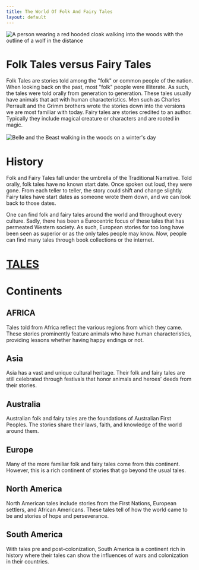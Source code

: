 ```yaml
---
title: The World Of Folk And Fairy Tales
layout: default
---
```

<div class="summary right"><img src="{{"/assets/images/beware.jpg" | relative_url}}" alt="A person wearing a red hooded cloak walking into the woods with the outline of a wolf in the distance">
<h1>Folk Tales versus Fairy Tales</h1>
Folk Tales are stories told among the "folk" or common people of the nation. When looking back on the past, most "folk" people were illiterate. As such, the tales were told orally from generation to generation. These tales usually have animals that act with human characteristics. Men such as Charles Perrault and the Grimm brothers wrote the stories down into the versions we are most familiar with today. Fairy tales are stories credited to an author. Typically they include magical creature or characters and are rooted in magic.</div>

<br>

<div class="summary left"><img src="{{"/assets/images/winter_walk.jpg" | relative_url}}" alt="Belle and the Beast walking in the woods on a winter's day">
<h1>History</h1>
Folk and Fairy Tales fall under the umbrella of the Traditional Narrative.
Told orally, folk tales have no known start date. Once spoken out loud, they were gone. From each teller to teller, the story could shift and change slightly. Fairy tales have start dates as someone wrote them down, and we can look back to those dates.

One can find folk and fairy tales around the world and throughout every culture. Sadly, there has been a Eurocentric focus of these tales that has permeated Western society. As such, European stories for too long have been seen as superior or as the only tales people may know. Now, people can find many tales through book collections or the internet.</div>

<h1><a href="{{'/tales/' | relative_url}}">TALES</a></h1>

<h1>Continents</h1>

<h2>AFRICA</h2>Tales told from Africa reflect the various regions from which they came. These stories prominently feature animals who have human characteristics, providing lessons whether having happy endings or not.

<h2>Asia</h2>Asia has a vast and unique cultural heritage. Their folk and fairy tales are still celebrated through festivals that honor animals and heroes' deeds from their stories.

<h2>Australia</h2>Australian folk and fairy tales are the foundations of Australian First Peoples. The stories share their laws, faith, and knowledge of the world around them.

<h2>Europe</h2>Many of the more familiar folk and fairy tales come from this continent. However, this is a rich continent of stories that go beyond the usual tales.

<h2>North America</h2>North American tales include stories from the First Nations, European settlers, and African Americans. These tales tell of how the world came to be and stories of hope and perseverance.

<h2>South America</h2>With tales pre and post-colonization, South America is a continent rich in history where their tales can show the influences of wars and colonization in their countries.
